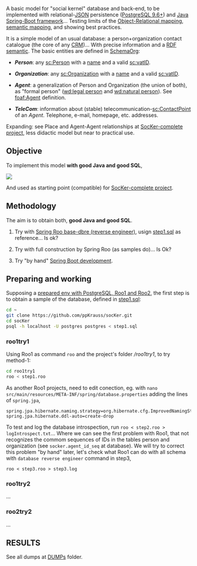 A basic model for "social kernel" database and back-end, to be implemented with relational-[JSON](http://json.org/) persistence ([PostgreSQL 9.6+](https://www.postgresql.org/docs/current/static/functions-json.html)) and [Java Spring-Boot framework](http://projects.spring.io/spring-boot/)... Testing limits of the [Object-Relational mapping](https://en.wikipedia.org/wiki/Object-relational_mapping), [semantic mapping](https://en.wikipedia.org/wiki/Ontology_alignment), and showing best practices.

It is a simple model of an usual database: a person+organization contact catalogue (the core of any [CRM](https://en.wikipedia.org/wiki/Customer_relationship_management))... With precise information and a [RDF semantic](https://en.wikipedia.org/wiki/Resource_Description_Framework). The basic entities are defined in [SchemaOrg](https://schema.org/):

* **_Person_**: any [sc:Person](https://schema.org/Person) with a [name](https://schema.org/name) and a valid [sc:vatID](https://schema.org/vatID).

* **_Organization_**: any [sc:Organization](https://schema.org/Organization) with a  [name](https://schema.org/name) and a valid [sc:vatID](https://schema.org/vatID).

* **_Agent_**: a generalization of Person and Organization (the union of both), as "formal person" ([wd:legal person](https://www.wikidata.org/wiki/Q3778211) and [wd:natural person](https://www.wikidata.org/wiki/Q154954)).  See [foaf:Agent](http://xmlns.com/foaf/spec/#term_Agent) definition.

* **_TeleCom_**: information about (stable) telecommunication-[sc:ContactPoint](https://schema.org/ContactPoint) of an _Agent_. Telephone, e-mail, homepage, etc. addresses.

Expanding: see Place and Agent-Agent relationships at [SocKer-complete project](https://github.com/ppKrauss/socKer-complete),  less didactic model but near to practical use.

## Objective
To implement this model **with good Java and good SQL**, 

![](https://yuml.me/76e02566)

And used as starting point  (compatible) for [SocKer-complete project](https://github.com/ppKrauss/socKer-complete).

##  Methodology

The aim is to obtain both, **good Java and good SQL**. 

1. Try with [Spring Roo base-dbre (reverse engineer)](http://docs.spring.io/spring-roo/docs/current/reference/html/base-dbre.html), usign [step1.sql](https://github.com/ppKrauss/socker/blob/master/step1.sql) as reference... Is ok?

2. Try with full construction by Spring Roo (as samples do)... Is Ok? 

3. Try "by hand" [Spring Boot development](http://docs.spring.io/spring-boot/docs/current/reference/html/getting-started-first-application.html).

## Preparing and working

Supposing a [prepared env with PostgreSQL, Roo1 and Roo2](https://github.com/ppKrauss/dummy-java-spring#roo), the first step is to obtain a sample of the database, defined in [step1.sql](step1.sql):

```sh
cd ~
git clone https://github.com/ppKrauss/socKer.git
cd socKer
psql -h localhost -U postgres postgres < step1.sql
```

### roo1try1

Using Roo1 as command `roo`  and the project's folder */roo1try1*, to try method-1:

```sh
cd roo1try1
roo < step1.roo
```
As another Roo1 projects, need to edit conection, eg. with `nano src/main/resources/META-INF/spring/database.properties`
adding the lines of `spring.jpa`,

```
spring.jpa.hibernate.naming.strategy=org.hibernate.cfg.ImprovedNamingStrategy
spring.jpa.hibernate.ddl-auto=create-drop
```
To test and log the database introspection, run `roo < step2.roo > logIntrospect.txt`... Where we can see the first problem with Roo1, that not recognizes the commom sequences of IDs in the tables person and organization (see `socker.agent_id_seq` at database). We will try to correct this problem "by hand" later, let's check what Roo1 can do with all schema with `database reverse engineer` command in step3,

```
roo < step3.roo > step3.log
```

### roo1try2
...


### roo2try2
...

## RESULTS

See all dumps at [DUMPs](DUMPs) folder.
